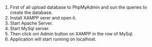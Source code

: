 1. First of all upload database to PhpMyAdmin and sun the queries to create the database.
2. Install XAMPP serer and open it.
3. Start Apache Server.
4. Start MySql server.
5. Then click om Admin button on XAMPP in the row of MySql.
6. Application will start running on localhost.